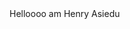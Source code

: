 <!doctype html>
<html>
<head>
<title>Henry Asiedu</title>
</head>
<body>
Helloooo am Henry Asiedu
</body>
</html>
